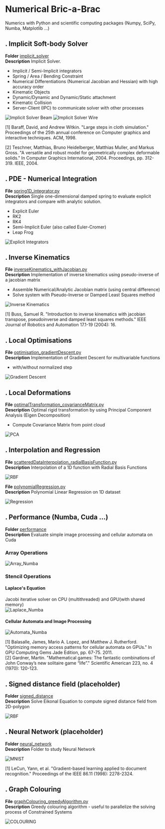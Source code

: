 # Numerical Bric-a-Brac
Numerics with Python and scientific computing packages (Numpy, SciPy, Numba, Matplotlib ...)

## . Implicit Soft-body Solver
**Folder** [implicit_solver](https://github.com/vincentbonnetcg/Numerical-Bric-a-Brac/tree/master/implicit_solver)<br>
**Description** Implicit Solver.
- Implicit / Semi-Implicit integrators
- Spring / Area / Bending Constraint
- Numerical Differentiations (Numerical Jacobian and Hessian) with high accuracy order
- Kinematic Objects
- Dynamic/Dynamic and Dynamic/Static attachment
- Kinematic Collision
- Server-Client (IPC) to communicate solver with other processes

![Implicit Solver Beam](https://github.com/vincentbonnetcg/Toy-Code/blob/master/img/implicitSolver_beam.gif)
![Implicit Solver Wire](https://github.com/vincentbonnetcg/Toy-Code/blob/master/img/implicitSolver_wire.gif)

[1] Baraff, David, and Andrew Witkin. "Large steps in cloth simulation." Proceedings of the 25th annual conference on Computer graphics and interactive techniques. ACM, 1998.

[2] Teschner, Matthias, Bruno Heidelberger, Matthias Muller, and Markus Gross. "A versatile and robust model for geometrically complex deformable solids." In Computer Graphics International, 2004. Proceedings, pp. 312-319. IEEE, 2004.

## . PDE - Numerical Integration

**File** [spring1D_integrator.py](https://github.com/vincentbonnetcg/Toy-Code/blob/master/spring1D_integrator.py)<br>
**Description** Single one-dimensional damped spring to evaluate explicit integrators and compare with analytic solution.
- Explicit Euler
- RK2
- RK4
- Semi-Implicit Euler (also called Euler-Cromer)
- Leap Frog

![Explicit Integrators](https://github.com/vincentbonnetcg/Toy-Code/blob/master/img/spring1D_integrator.png)

## . Inverse Kinematics
**File** [inverseKinematics_withJacobian.py](https://github.com/vincentbonnetcg/Toy-Code/blob/master/inverseKinematics_withJacobian.py)<br>
**Description** Implementation of inverse kinematics using pseudo-inverse of a jacobian matrix
- Assemble Numerical/Analytic Jacobian matrix (using central difference)
- Solve system with Pseudo-Inverse or Damped Least Squares method

![Inverse Kinematics](https://github.com/vincentbonnetcg/Toy-Code/blob/master/img/inverseKinematics_withJacobian.gif)

[1] Buss, Samuel R. "Introduction to inverse kinematics with jacobian transpose, pseudoinverse and damped least squares methods." IEEE Journal of Robotics and Automation 17.1-19 (2004): 16.

## . Local Optimisations
**File** [optimisation_gradientDescent.py](https://github.com/vincentbonnetcg/Toy-Code/blob/master/optimisation_gradientDescent.py)<br>
**Description** Implementation of Gradient Descent for multivariable functions
- with/without normalized step

![Gradient Descent](https://github.com/vincentbonnetcg/Toy-Code/blob/master/img/optimisation_gradientDescent.png)

## . Local Deformations
**File** [optimalTransformation_covarianceMatrix.py](https://github.com/vincentbonnetcg/Toy-Code/blob/master/optimalTransformation_covarianceMatrix.py)<br>
**Description** Optimal rigid transformation by using Principal Component Analysis (Eigen Decomposition)
- Compute Covariance Matrix from point cloud

![PCA](https://github.com/vincentbonnetcg/Toy-Code/blob/master/img/optimalTransformation_covarianceMatrix.png)

## . Interpolation and Regression
**File** [scatteredDataInterpolation_radialBasisFunction.py](https://github.com/vincentbonnetcg/Toy-Code/blob/master/interpolation_regression/scatteredDataInterpolation_radialBasisFunction.py)<br>
**Description** Interpolation of a 1D function with Radial Basis Functions

![RBF](https://github.com/vincentbonnetcg/Toy-Code/blob/master/img/scatteredDataInterpolation_radialBasisFunction.png)

**File** [polynomialRegression.py](https://github.com/vincentbonnetcg/Toy-Code/blob/master/interpolation_regression/polynomialRegression.py)<br>
**Description** Polynomial Linear Regression on 1D dataset

![Regression](https://github.com/vincentbonnetcg/Toy-Code/blob/master/img/polynomial_regression.png)


## . Performance (Numba, Cuda ...)
**Folder** [performance](https://github.com/vincentbonnetcg/Toy-Code/blob/master/performance)<br>
**Description** Evaluate simple image processing and cellular automata on Cuda

### Array Operations

![Array_Numba](https://github.com/vincentbonnetcg/Toy-Code/blob/master/img/performance_test_array.png)<br>

### Stencil Operations

#### Laplace's Equation
Jacobi iterative solver on CPU (multithreaded) and GPU(with shared memory)<br>
![Laplace_Numba](https://github.com/vincentbonnetcg/Toy-Code/blob/master/img/performance_test_laplace_equation.png)<br>

#### Cellular Automata and Image Processing
![Automata_Numba](https://github.com/vincentbonnetcg/Toy-Code/blob/master/img/numba_cellularAutomata.gif)<br>

[1] Balasalle, James, Mario A. Lopez, and Matthew J. Rutherford. "Optimizing memory access patterns for cellular automata on GPUs." In GPU Computing Gems Jade Edition, pp. 67-75. 2011.<br>
[2] Gardner, Martin. "Mathematical games: The fantastic combinations of John Conway’s new solitaire game “life”." Scientific American 223, no. 4 (1970): 120-123.

## . Signed distance field (placeholder)
**Folder** [signed_distance](https://github.com/vincentbonnetcg/Numerical-Bric-a-Brac/tree/master/signed_distance_field.py)<br>
**Description** Solve Eikonal Equation to compute signed distance field from 2D-polygon

![RBF](https://github.com/vincentbonnetcg/Toy-Code/blob/master/img/distance_field.png)

## . Neural Network (placeholder)
**Folder** [neural_network](https://github.com/vincentbonnetcg/Numerical-Bric-a-Brac/tree/master/neural_network)<br>
**Description** Folder to study Neural Network

![MNIST](https://github.com/vincentbonnetcg/Toy-Code/blob/master/img/nn_mnist.png)<br>

[1] LeCun, Yann, et al. "Gradient-based learning applied to document recognition." Proceedings of the IEEE 86.11 (1998): 2278-2324.

## . Graph Colouring
**File** [graphColouring_greedyAlgorithm.py](https://github.com/vincentbonnetcg/Toy-Code/blob/master/graphColouring_greedyAlgorithm.py)<br>
**Description** Greedy colouring algorithm - useful to parallelize the solving process of Constrained Systems

![COLOURING](https://github.com/vincentbonnetcg/Toy-Code/blob/master/img/graphColouring_greedyAlgorithm.png)
